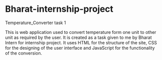 # Bharat-internship-project
Temperature_Converter task 1

This is web application used to convert temperature form one unit to other unit as required by the user. It is created as a task given to me by Bharat Intern for internship project. It uses HTML for the structure of the site, CSS for the designing of the user interface and JavaScript for the functionality of the conversion.
